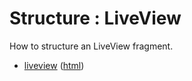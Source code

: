 # Structure : LiveView

How to structure an LiveView fragment.

* [liveview](src/site/markdown/index.md) ([html](https://plord12.github.io/samples/structure/liveview/))
